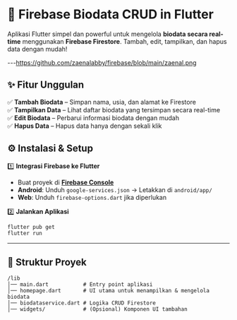 # 🚀 **Firebase Biodata CRUD in Flutter**  

Aplikasi Flutter simpel dan powerful untuk mengelola **biodata secara real-time** menggunakan **Firebase Firestore**. Tambah, edit, tampilkan, dan hapus data dengan mudah!  


---https://github.com/zaenalabby/firebase/blob/main/zaenal.png


## ✨ **Fitur Unggulan** 

✅ **Tambah Biodata** – Simpan nama, usia, dan alamat ke Firestore  
✅ **Tampilkan Data** – Lihat daftar biodata yang tersimpan secara real-time  
✅ **Edit Biodata** – Perbarui informasi biodata dengan mudah  
✅ **Hapus Data** – Hapus data hanya dengan sekali klik  


## ⚙️ **Instalasi & Setup**  
1️⃣ **Integrasi Firebase ke Flutter**  
   - Buat proyek di **[Firebase Console](https://console.firebase.google.com/)**  
   - **Android**: Unduh `google-services.json` → Letakkan di `android/app/`  
   - **Web**: Unduh `firebase-options.dart` jika diperlukan  

2️⃣ **Jalankan Aplikasi**  
   ```sh  
   flutter pub get  
   flutter run  
   ```  

---

## 📂 **Struktur Proyek**  
```
/lib
│── main.dart           # Entry point aplikasi
│── homepage.dart       # UI utama untuk menampilkan & mengelola biodata
│── biodataservice.dart # Logika CRUD Firestore
│── widgets/            # (Opsional) Komponen UI tambahan
```  
